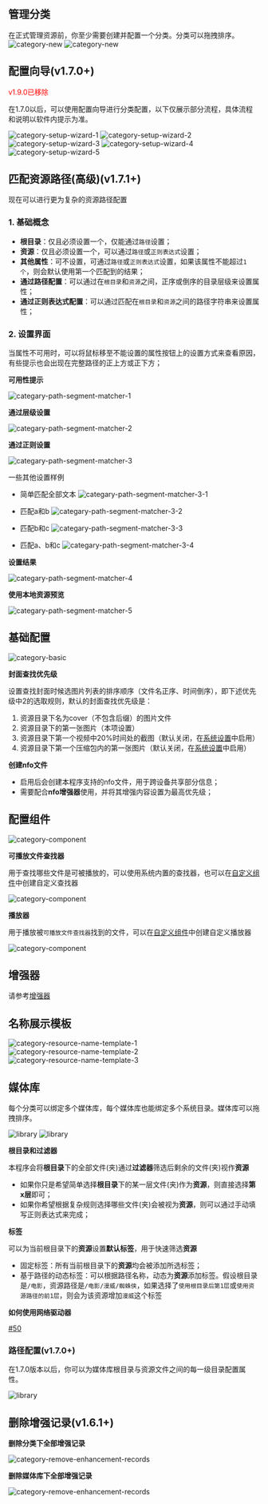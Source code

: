 ## 管理分类 <!-- {docsify-ignore} -->

在正式管理资源前，你至少需要创建并配置一个分类。分类可以拖拽排序。
![category-new](../img/category-new-1.png)
![category-new](../img/category-new-2.png)

## 配置向导(v1.7.0+)

<span style="color:red">v1.9.0已移除</span>

在1.7.0以后，可以使用配置向导进行分类配置，以下仅展示部分流程，具体流程和说明以软件内提示为准。

![category-setup-wizard-1](../img/category-setup-wizard-1.png)
![category-setup-wizard-2](../img/category-setup-wizard-2.png)
![category-setup-wizard-3](../img/category-setup-wizard-3.png)
![category-setup-wizard-4](../img/category-setup-wizard-4.png)
![category-setup-wizard-5](../img/category-setup-wizard-5.png)

## 匹配资源路径(高级)(v1.7.1+)

现在可以进行更为复杂的资源路径配置

### 1. 基础概念

+ **根目录**：仅且必须设置一个，仅能通过`路径`设置；
+ **资源**：仅且必须设置一个，可以通过`路径`或`正则表达式`设置；
+ **其他属性**：可不设置，可通过`路径`或`正则表达式`设置，如果该属性不能超过`1个`，则会默认使用第一个匹配到的结果；
+ **通过路径配置**：可以通过在`根目录`和`资源`之间，正序或倒序的目录层级来设置属性；
+ **通过正则表达式配置**：可以通过匹配在`根目录`和`资源`之间的路径字符串来设置属性；

### 2. 设置界面

当属性不可用时，可以将鼠标移至不能设置的属性按钮上的设置方式来查看原因，有些提示也会出现在完整路径的正上方或正下方；

**可用性提示**

![categary-path-segment-matcher-1](../img/categary-path-segment-matcher-1.png)

**通过层级设置**

![categary-path-segment-matcher-2](../img/categary-path-segment-matcher-2.png)

**通过正则设置**

![categary-path-segment-matcher-3](../img/categary-path-segment-matcher-3.png)

一些其他设置样例

+ 简单匹配全部文本
![categary-path-segment-matcher-3-1](../img/categary-path-segment-matcher-3-1.png)

+ 匹配a和b
![categary-path-segment-matcher-3-2](../img/categary-path-segment-matcher-3-2.png)

+ 匹配b和c
![categary-path-segment-matcher-3-3](../img/categary-path-segment-matcher-3-3.png)

+ 匹配a、b和c
![categary-path-segment-matcher-3-4](../img/categary-path-segment-matcher-3-4.png)

**设置结果**

![categary-path-segment-matcher-4](../img/categary-path-segment-matcher-4.png)

**使用本地资源预览**

![categary-path-segment-matcher-5](../img/categary-path-segment-matcher-5.png)

## 基础配置

![category-basic](../img/category-basic.png)

**封面查找优先级**

设置查找封面时候选图片列表的排序顺序（文件名正序、时间倒序），即下述优先级中2的选取规则，默认的封面查找优先级是：
1. 资源目录下名为cover（不包含后缀）的图片文件
2. 资源目录下的第一张图片（本项设置）
3. 资源目录下第一个视频中20%时间处的截图（默认关闭，在[系统设置](#configuration)中启用）
4. 资源目录下第一个压缩包内的第一张图片（默认关闭，在[系统设置](#configuration)中启用）

**创建nfo文件**

+ 启用后会创建本程序支持的nfo文件，用于跨设备共享部分信息；
+ 需要配合**nfo增强器**使用，并将其增强内容设置为最高优先级；

## 配置组件

![category-component](../img/category-component-1.png)

**可播放文件查找器**

用于查找哪些文件是可被播放的，可以使用系统内置的查找器，也可以在[自定义组件](#custom-component)中创建自定义查找器

![category-component](../img/category-component-2.png)

**播放器**

用于播放被`可播放文件查找器`找到的文件，可以在[自定义组件](#custom-component)中创建自定义播放器

![category-component](../img/category-component-3.png)

## 增强器

请参考[增强器](/guide/enhancer)

## 名称展示模板

![category-resource-name-template-1](../img/category-resource-name-template-1.png)
![category-resource-name-template-2](../img/category-resource-name-template-2.png)
![category-resource-name-template-3](../img/category-resource-name-template-3.png)

## 媒体库

每个分类可以绑定多个媒体库，每个媒体库也能绑定多个系统目录。媒体库可以拖拽排序。

![library](../img/category-library-1.png)
![library](../img/category-library-2.png)

**根目录和过滤器**

本程序会将**根目录**下的全部文件(夹)通过**过滤器**筛选后剩余的文件(夹)视作**资源**
+ 如果你只是希望简单选择**根目录**下的某一层文件(夹)作为**资源**，则直接选择**第x层**即可；
+ 如果你希望根据复杂规则选择哪些文件(夹)会被视为**资源**，则可以通过手动填写正则表达式来完成；

**标签**

可以为当前根目录下的**资源**设置**默认标签**，用于快速筛选**资源**

+ 固定标签：所有当前根目录下的**资源**均会被添加所选标签；
+ 基于路径的动态标签：可以根据路径名称，动态为**资源**添加标签。假设根目录是`/电影`，资源路径是`/电影/漫威/蜘蛛侠`，如果选择了`使用根目录后第1层`或`使用资源路径的前1层`，则会为该资源增加`漫威`这个标签

**如何使用网络驱动器**

<a href="https://github.com/Bakabase/InsideWorld/issues/50" target="_blank">#50</a>
### 路径配置(v1.7.0+)
在1.7.0版本以后，你可以为媒体库根目录与资源文件之间的每一级目录配置属性。

![library](../img/category-library-3.png)

## 删除增强记录(v1.6.1+)

**删除分类下全部增强记录**

![category-remove-enhancement-records](../img/category-remove-enhancement-records-1.png)

**删除媒体库下全部增强记录**

![category-remove-enhancement-records](../img/category-remove-enhancement-records-2.png)